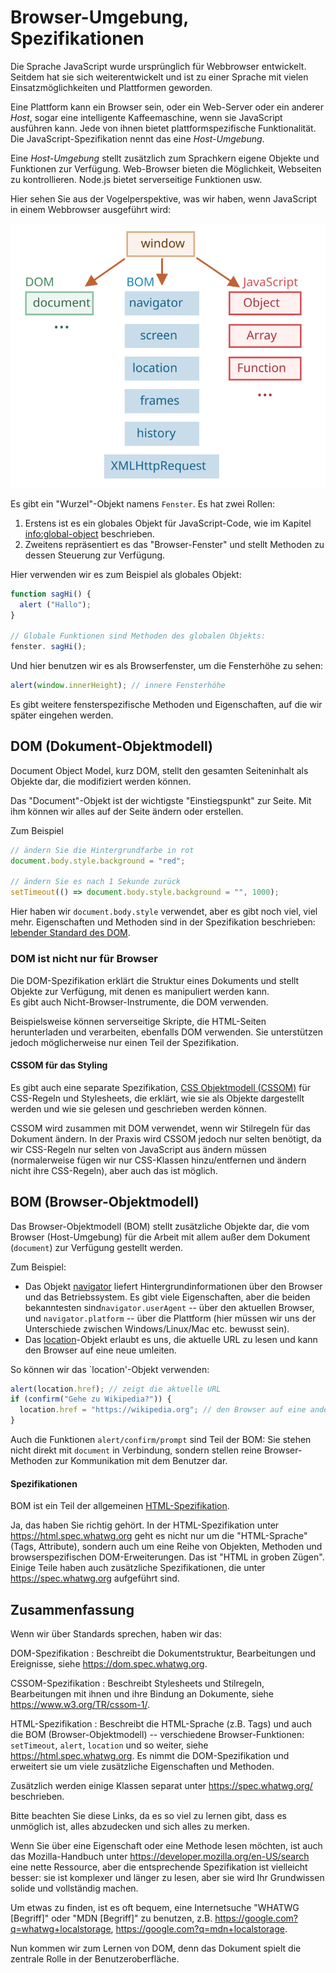 # Browser-Umgebung, Spezifikationen

Die Sprache JavaScript wurde ursprünglich für Webbrowser entwickelt.  Seitdem hat sie sich weiterentwickelt und ist zu einer Sprache mit vielen Einsatzmöglichkeiten und Plattformen geworden.

Eine Plattform kann ein Browser sein, oder ein Web-Server oder ein anderer *Host*, sogar eine intelligente Kaffeemaschine, wenn sie JavaScript ausführen kann.  Jede von ihnen bietet plattformspezifische Funktionalität.  Die JavaScript-Spezifikation nennt das eine *Host-Umgebung*.

Eine *Host-Umgebung* stellt zusätzlich zum Sprachkern eigene Objekte und Funktionen zur Verfügung.  Web-Browser bieten die Möglichkeit, Webseiten zu kontrollieren.  Node.js bietet serverseitige Funktionen usw.

Hier sehen Sie aus der Vogelperspektive, was wir haben, wenn JavaScript in einem Webbrowser ausgeführt wird:

![](windowObjects.svg)

Es gibt ein "Wurzel"-Objekt namens `Fenster`. Es hat zwei Rollen:

1. Erstens ist es ein globales Objekt für JavaScript-Code, wie im Kapitel <info:global-object> beschrieben.
2. Zweitens repräsentiert es das "Browser-Fenster" und stellt Methoden zu dessen Steuerung zur Verfügung.

Hier verwenden wir es zum Beispiel als globales Objekt:

```js run
function sagHi() {
  alert ("Hallo");
}

// Globale Funktionen sind Methoden des globalen Objekts:
fenster. sagHi();
```

Und hier benutzen wir es als Browserfenster, um die Fensterhöhe zu sehen:

```js run
alert(window.innerHeight); // innere Fensterhöhe
```

Es gibt weitere fensterspezifische Methoden und Eigenschaften, auf die wir später eingehen werden.

## DOM (Dokument-Objektmodell)

Document Object Model, kurz DOM, stellt den gesamten Seiteninhalt als Objekte dar, die modifiziert werden können.

Das "Document"-Objekt ist der wichtigste "Einstiegspunkt" zur Seite. Mit ihm können wir alles auf der Seite ändern oder erstellen.

Zum Beispiel
```js run
// ändern Sie die Hintergrundfarbe in rot
document.body.style.background = "red"; 

// ändern Sie es nach 1 Sekunde zurück
setTimeout(() => document.body.style.background = "", 1000);
```

Hier haben wir `document.body.style` verwendet, aber es gibt noch viel, viel mehr. Eigenschaften und Methoden sind in der Spezifikation beschrieben: [lebender Standard des DOM](https://dom.spec.whatwg.org).

### DOM ist nicht nur für Browser
Die DOM-Spezifikation erklärt die Struktur eines Dokuments und stellt Objekte zur Verfügung, mit denen es manipuliert werden kann.  
Es gibt auch Nicht-Browser-Instrumente, die DOM verwenden.

Beispielsweise können serverseitige Skripte, die HTML-Seiten herunterladen und verarbeiten, ebenfalls DOM verwenden. 
Sie unterstützen jedoch möglicherweise nur einen Teil der Spezifikation.

#### CSSOM für das Styling
Es gibt auch eine separate Spezifikation, [CSS Objektmodell (CSSOM)](https://www.w3.org/TR/cssom-1/) für CSS-Regeln und Stylesheets, 
die erklärt, wie sie als Objekte dargestellt werden und wie sie gelesen und geschrieben werden können.

CSSOM wird zusammen mit DOM verwendet, wenn wir Stilregeln für das Dokument ändern. 
In der Praxis wird CSSOM jedoch nur selten benötigt, da wir CSS-Regeln nur selten von JavaScript aus ändern müssen 
(normalerweise fügen wir nur CSS-Klassen hinzu/entfernen und ändern nicht ihre CSS-Regeln), aber auch das ist möglich.

## BOM (Browser-Objektmodell)

Das Browser-Objektmodell (BOM) stellt zusätzliche Objekte dar, die vom Browser (Host-Umgebung) für die Arbeit mit allem außer dem Dokument (`document`) zur Verfügung gestellt werden.

Zum Beispiel:

- Das Objekt [navigator](mdn:api/Window/navigator) liefert Hintergrundinformationen über den Browser und das Betriebssystem. Es gibt viele Eigenschaften, aber die beiden bekanntesten sind`navigator.userAgent` -- über den aktuellen Browser, und `navigator.platform` -- über die Plattform (hier müssen wir uns der Unterschiede zwischen Windows/Linux/Mac etc. bewusst sein).
- Das [location](mdn:api/Window/location)-Objekt erlaubt es uns, die aktuelle URL zu lesen und kann den Browser auf eine neue umleiten.

So können wir das `location'-Objekt verwenden:

```js run
alert(location.href); // zeigt die aktuelle URL
if (confirm("Gehe zu Wikipedia?")) {
  location.href = "https://wikipedia.org"; // den Browser auf eine andere URL umleiten
}
```

Auch die Funktionen `alert/confirm/prompt` sind Teil der BOM: Sie stehen nicht direkt mit `document` in Verbindung, sondern stellen reine Browser-Methoden zur Kommunikation mit dem Benutzer dar.

#### Spezifikationen
BOM ist ein Teil der allgemeinen [HTML-Spezifikation](https://html.spec.whatwg.org).

Ja, das haben Sie richtig gehört. In der HTML-Spezifikation unter <https://html.spec.whatwg.org> geht es nicht nur um die "HTML-Sprache" (Tags, Attribute), sondern auch um eine Reihe von Objekten, Methoden und browserspezifischen DOM-Erweiterungen.  Das ist "HTML in groben Zügen".  Einige Teile haben auch zusätzliche Spezifikationen, die unter <https://spec.whatwg.org> aufgeführt sind.

## Zusammenfassung

Wenn wir über Standards sprechen, haben wir das:

DOM-Spezifikation
: Beschreibt die Dokumentstruktur, Bearbeitungen und Ereignisse, siehe <https://dom.spec.whatwg.org>.

CSSOM-Spezifikation
: Beschreibt Stylesheets und Stilregeln, Bearbeitungen mit ihnen und ihre Bindung an Dokumente, siehe <https://www.w3.org/TR/cssom-1/>.

HTML-Spezifikation
: Beschreibt die HTML-Sprache (z.B. Tags) und auch die BOM (Browser-Objektmodell) -- verschiedene Browser-Funktionen: `setTimeout`, `alert`, `location` und so weiter, siehe <https://html.spec.whatwg.org>. Es nimmt die DOM-Spezifikation und erweitert sie um viele zusätzliche Eigenschaften und Methoden.

Zusätzlich werden einige Klassen separat unter <https://spec.whatwg.org/> beschrieben.

Bitte beachten Sie diese Links, da es so viel zu lernen gibt, dass es unmöglich ist, alles abzudecken und sich alles zu merken.

Wenn Sie über eine Eigenschaft oder eine Methode lesen möchten, ist auch das Mozilla-Handbuch unter <https://developer.mozilla.org/en-US/search> eine nette Ressource, aber die entsprechende Spezifikation ist vielleicht besser: sie ist komplexer und länger zu lesen, aber sie wird Ihr Grundwissen solide und vollständig machen.

Um etwas zu finden, ist es oft bequem, eine Internetsuche "WHATWG [Begriff]" oder "MDN [Begriff]" zu benutzen, z.B. <https://google.com?q=whatwg+localstorage>, <https://google.com?q=mdn+localstorage>.

Nun kommen wir zum Lernen von DOM, denn das Dokument spielt die zentrale Rolle in der Benutzeroberfläche.
